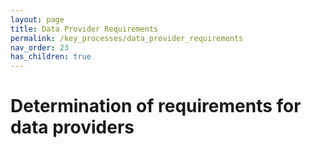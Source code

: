 ```yaml
---
layout: page
title: Data Provider Requirements
permalink: /key_processes/data_provider_requirements
nav_order: 23
has_children: true
---
```


# Determination of requirements for data providers 

